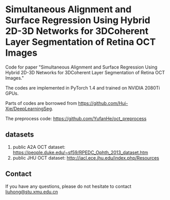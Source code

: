 # Simultaneous Alignment and Surface Regression Using Hybrid 2D-3D Networks for 3DCoherent Layer Segmentation of Retina OCT Images

Code for paper "Simultaneous Alignment and Surface Regression Using Hybrid 2D-3D Networks for 3DCoherent Layer Segmentation of Retina OCT Images."

The codes are implemented in PyTorch 1.4 and trained on NVIDIA 2080Ti GPUs.

Parts of codes are borrowed from https://github.com/Hui-Xie/DeepLearningSeg.

The preprocess code: https://github.com/YufanHe/oct_preprocess

## datasets

1. public A2A OCT dataset: https://people.duke.edu/~sf59/RPEDC_Ophth_2013_dataset.htm
2. public JHU OCT dataset: http://iacl.ece.jhu.edu/index.php/Resources

## Contact

If you have any questions, please do not hesitate to contact liuhong@stu.xmu.edu.cn
